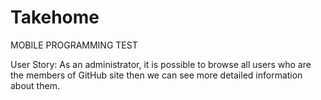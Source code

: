 # Takehome

MOBILE PROGRAMMING TEST

User Story:
As an administrator, it is possible to browse all users who are the members of
GitHub site then we can see more detailed information about them.
